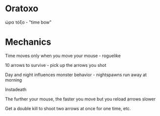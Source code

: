 # Oratoxo
ώρα τόξο - "time bow"

# Mechanics
Time moves only when you move your mouse - roguelike

10 arrows to survive - pick up the arrows you shot

Day and night influences monster behavior - nightspawns run away at morning

Instadeath

The further your mouse, the faster you move but you reload arrows slower

Get a double kill to shoot two arrows at once for one time, etc.
